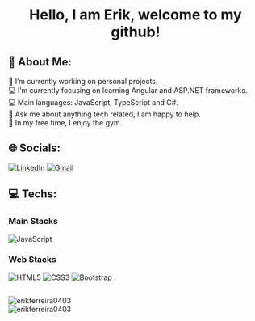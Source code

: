 # <p align="center"> Hello, I am Erik, welcome to my github! <p>


## 💫 About Me:
🔭 I’m currently working on personal projects.<br>💻 I’m currently focusing on learning Angular and ASP.NET frameworks.<br>💻 Main languages: JavaScript, TypeScript and C#.<br>💬 Ask me about anything tech related, I am happy to help.<br>🔱 In my free time, I enjoy the gym.

## 🌐 Socials:
[![LinkedIn](https://img.shields.io/badge/LinkedIn-0077B5?style=for-the-badge&logo=linkedin&logoColor=white)](https://www.linkedin.com/in/erikalves-ferreira/) 
[![Gmail](https://img.shields.io/badge/Gmail-D14836?style=for-the-badge&logo=gmail&logoColor=white)](mailto:erikferreiradev@gmail.com) 

## 💻 Techs:
### Main Stacks

![JavaScript](https://img.shields.io/badge/javascript-%23323330.svg?style=for-the-badge&logo=javascript&logoColor=%23F7DF1E) 
<!-- <img height="40" width="50" src="https://cdn.jsdelivr.net/gh/devicons/devicon/icons/javascript/javascript-original.svg" /> <td> 
<img height="40" width="50" src="https://cdn.jsdelivr.net/gh/devicons/devicon/icons/css3/css3-original.svg" /> 
<img height="40" width="50" src="https://cdn.jsdelivr.net/gh/devicons/devicon/icons/html5/html5-original.svg" /> 
<img height="40" width="50" src="https://cdn.jsdelivr.net/gh/devicons/devicon/icons/figma/figma-original.svg" /> 
<img height="40" width="50" src="https://cdn.jsdelivr.net/gh/devicons/devicon/icons/angularjs/angularjs-original.svg" />
<img height="40" width="50" src="https://cdn.jsdelivr.net/gh/devicons/devicon/icons/csharp/csharp-original.svg" />
<img height="40" width="50" src="https://cdn.jsdelivr.net/gh/devicons/devicon/icons/typescript/typescript-original.svg" /> -->

### Web Stacks  
  ![HTML5](https://img.shields.io/badge/html5-%23E34F26.svg?style=for-the-badge&logo=html5&logoColor=white) 
  ![CSS3](https://img.shields.io/badge/css3-%231572B6.svg?style=for-the-badge&logo=css3&logoColor=white) 
  ![Bootstrap](https://img.shields.io/badge/bootstrap-%23563D7C.svg?style=for-the-badge&logo=bootstrap&logoColor=white) 
  
 ##
 
<p >
  <img  src="https://github-readme-stats.vercel.app/api?username=erikferreira0403&show_icons=true&theme=radical&locale=pt-br" alt="erikferreira0403" />
  <br>
  <img  src="https://github-readme-stats.vercel.app/api/top-langs?username=erikferreira0403&show_icons=true&theme=radical&locale=pt-br&layout=compact" alt="erikferreira0403" />
  
</p>

